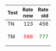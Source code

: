 |Test|Rate <br />new|Rate <br />old|
|:---|-----------:|-----:|
|TN|123|456|
|TM|<p style="color:red;">566|<p style="color:green;">777|
